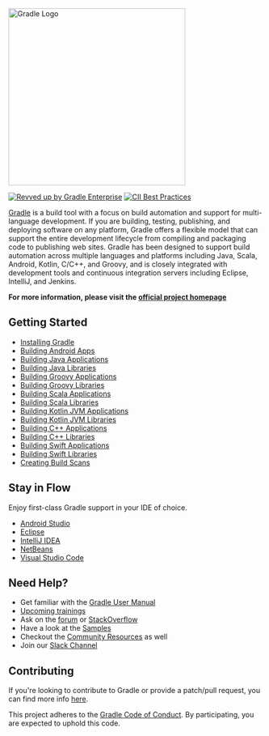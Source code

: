 <img src="gradle.png" width="350px" alt="Gradle Logo" />


[![Revved up by Gradle Enterprise](https://img.shields.io/badge/Revved%20up%20by-Gradle%20Enterprise-06A0CE?logo=Gradle&labelColor=02303A)](https://ge.gradle.org/scans)
[![CII Best Practices](https://bestpractices.coreinfrastructure.org/projects/4898/badge)](https://bestpractices.coreinfrastructure.org/projects/4898)

[Gradle](https://gradle.org/) is a build tool with a focus on build automation and support for multi-language development. If you are building, testing, publishing, and deploying software on any platform, Gradle offers a flexible model that can support the entire development lifecycle from compiling and packaging code to publishing web sites. Gradle has been designed to support build automation across multiple languages and platforms including Java, Scala, Android, Kotlin, C/C++, and Groovy, and is closely integrated with development tools and continuous integration servers including Eclipse, IntelliJ, and Jenkins.

**For more information, please visit the [official project homepage](https://gradle.org)**

## Getting Started

* [Installing Gradle](https://docs.gradle.org/current/userguide/installation.html)
* [Building Android Apps](https://developer.android.com/training/basics/firstapp/)
* [Building Java Applications](https://docs.gradle.org/current/samples/sample_building_java_applications.html)
* [Building Java Libraries](https://docs.gradle.org/current/samples/sample_building_java_libraries.html)
* [Building Groovy Applications](https://docs.gradle.org/current/samples/sample_building_groovy_applications.html)
* [Building Groovy Libraries](https://docs.gradle.org/current/samples/sample_building_groovy_libraries.html)
* [Building Scala Applications](https://docs.gradle.org/current/samples/sample_building_scala_applications.html)
* [Building Scala Libraries](https://docs.gradle.org/current/samples/sample_building_scala_libraries.html)
* [Building Kotlin JVM Applications](https://docs.gradle.org/current/samples/sample_building_kotlin_applications.html)
* [Building Kotlin JVM Libraries](https://docs.gradle.org/current/samples/sample_building_kotlin_libraries.html)
* [Building C++ Applications](https://docs.gradle.org/current/samples/sample_building_cpp_applications.html)
* [Building C++ Libraries](https://docs.gradle.org/current/samples/sample_building_cpp_libraries.html)
* [Building Swift Applications](https://docs.gradle.org/current/samples/sample_building_swift_applications.html)
* [Building Swift Libraries](https://docs.gradle.org/current/samples/sample_building_swift_libraries.html)
* [Creating Build Scans](https://scans.gradle.com/)

## Stay in Flow
Enjoy first-class Gradle support in your IDE of choice.

* [Android Studio](https://developer.android.com/studio/build/index.html)
* [Eclipse](https://www.vogella.com/tutorials/EclipseGradle/article.html)
* [IntelliJ IDEA](https://www.jetbrains.com/help/idea/gradle.html)
* [NetBeans](https://netbeans.apache.org)
* [Visual Studio Code](https://code.visualstudio.com/docs/languages/java)

## Need Help?

* Get familiar with the [Gradle User Manual](https://docs.gradle.org/current/userguide/userguide.html)
* [Upcoming trainings](https://gradle.com/training/)
* Ask on the [forum](https://discuss.gradle.org/) or [StackOverflow](https://stackoverflow.com/questions/tagged/gradle)
* Have a look at the [Samples](https://docs.gradle.org/current/samples/index.html)
* Checkout the [Community Resources](https://gradle.org/resources/) as well
* Join our [Slack Channel](https://gradle.com/slack-invite)


## Contributing

If you're looking to contribute to Gradle or provide a patch/pull request, you can find more info [here](https://github.com/gradle/gradle/blob/master/CONTRIBUTING.md).

This project adheres to the [Gradle Code of Conduct](https://gradle.org/conduct/). By participating, you are expected to uphold this code.

